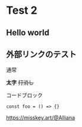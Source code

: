 # Test 2
## Hello world

## 外部リンクのテスト

通常

**太字** ~~打消し~~

コードブロック
```
const foo = () => {}
```

https://misskey.art/@Alliana
